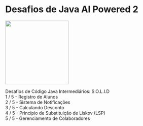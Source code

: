 <h1>Desafios de Java AI Powered 2 </h1>
<img height="200" src="https://hermes.dio.me/code_challenge/badge/4f137946-10c7-4347-b5a8-984064564888.png">

Desafios de Código Java Intermediários: S.O.L.I.D <br>
1 / 5 - Registro de Alunos<br>
2 / 5 - Sistema de Notificações<br>
3 / 5 - Calculando Desconto <br >
4 / 5 - Princípio de Substituição de Liskov (LSP)<br>
5 / 5 - Gerenciamento de Colaboradores